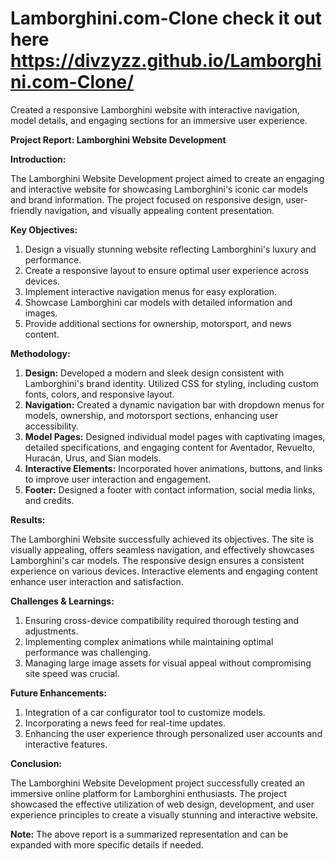 # Lamborghini.com-Clone check it out here https://divzyzz.github.io/Lamborghini.com-Clone/
Created a responsive Lamborghini website with interactive navigation, model details, and engaging sections for an immersive user experience.

**Project Report: Lamborghini Website Development**

**Introduction:**

The Lamborghini Website Development project aimed to create an engaging and interactive website for showcasing Lamborghini's iconic car models and brand information. The project focused on responsive design, user-friendly navigation, and visually appealing content presentation.

**Key Objectives:**

1. Design a visually stunning website reflecting Lamborghini's luxury and performance.
2. Create a responsive layout to ensure optimal user experience across devices.
3. Implement interactive navigation menus for easy exploration.
4. Showcase Lamborghini car models with detailed information and images.
5. Provide additional sections for ownership, motorsport, and news content.

**Methodology:**

1. **Design:** Developed a modern and sleek design consistent with Lamborghini's brand identity. Utilized CSS for styling, including custom fonts, colors, and responsive layout.
2. **Navigation:** Created a dynamic navigation bar with dropdown menus for models, ownership, and motorsport sections, enhancing user accessibility.
3. **Model Pages:** Designed individual model pages with captivating images, detailed specifications, and engaging content for Aventador, Revuelto, Huracán, Urus, and Sian models.
4. **Interactive Elements:** Incorporated hover animations, buttons, and links to improve user interaction and engagement.
5. **Footer:** Designed a footer with contact information, social media links, and credits.

**Results:**

The Lamborghini Website successfully achieved its objectives. The site is visually appealing, offers seamless navigation, and effectively showcases Lamborghini's car models. The responsive design ensures a consistent experience on various devices. Interactive elements and engaging content enhance user interaction and satisfaction.

**Challenges & Learnings:**

1. Ensuring cross-device compatibility required thorough testing and adjustments.
2. Implementing complex animations while maintaining optimal performance was challenging.
3. Managing large image assets for visual appeal without compromising site speed was crucial.

**Future Enhancements:**

1. Integration of a car configurator tool to customize models.
2. Incorporating a news feed for real-time updates.
3. Enhancing the user experience through personalized user accounts and interactive features.

**Conclusion:**

The Lamborghini Website Development project successfully created an immersive online platform for Lamborghini enthusiasts. The project showcased the effective utilization of web design, development, and user experience principles to create a visually stunning and interactive website.

**Note:** The above report is a summarized representation and can be expanded with more specific details if needed.
